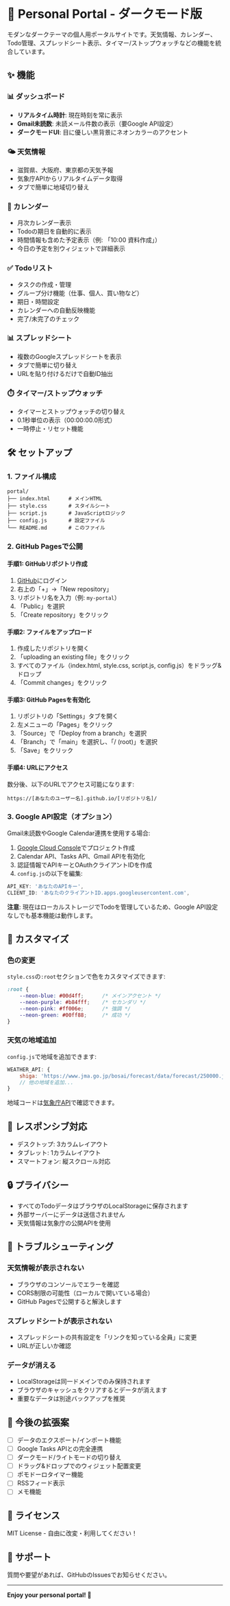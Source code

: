 # 🚀 Personal Portal - ダークモード版

モダンなダークテーマの個人用ポータルサイトです。天気情報、カレンダー、Todo管理、スプレッドシート表示、タイマー/ストップウォッチなどの機能を統合しています。

## ✨ 機能

### 📊 ダッシュボード
- **リアルタイム時計**: 現在時刻を常に表示
- **Gmail未読数**: 未読メール件数の表示（要Google API設定）
- **ダークモードUI**: 目に優しい黒背景にネオンカラーのアクセント

### 🌤️ 天気情報
- 滋賀県、大阪府、東京都の天気予報
- 気象庁APIからリアルタイムデータ取得
- タブで簡単に地域切り替え

### 📅 カレンダー
- 月次カレンダー表示
- Todoの期日を自動的に表示
- 時間情報も含めた予定表示（例: 「10:00 資料作成」）
- 今日の予定を別ウィジェットで詳細表示

### ✅ Todoリスト
- タスクの作成・管理
- グループ分け機能（仕事、個人、買い物など）
- 期日・時間設定
- カレンダーへの自動反映機能
- 完了/未完了のチェック

### 📊 スプレッドシート
- 複数のGoogleスプレッドシートを表示
- タブで簡単に切り替え
- URLを貼り付けるだけで自動ID抽出

### ⏱️ タイマー/ストップウォッチ
- タイマーとストップウォッチの切り替え
- 0.1秒単位の表示（00:00:00.0形式）
- 一時停止・リセット機能

## 🛠️ セットアップ

### 1. ファイル構成

```
portal/
├── index.html      # メインHTML
├── style.css       # スタイルシート
├── script.js       # JavaScriptロジック
├── config.js       # 設定ファイル
└── README.md       # このファイル
```

### 2. GitHub Pagesで公開

#### 手順1: GitHubリポジトリ作成
1. [GitHub](https://github.com)にログイン
2. 右上の「+」→「New repository」
3. リポジトリ名を入力（例: `my-portal`）
4. 「Public」を選択
5. 「Create repository」をクリック

#### 手順2: ファイルをアップロード
1. 作成したリポジトリを開く
2. 「uploading an existing file」をクリック
3. すべてのファイル（index.html, style.css, script.js, config.js）をドラッグ&ドロップ
4. 「Commit changes」をクリック

#### 手順3: GitHub Pagesを有効化
1. リポジトリの「Settings」タブを開く
2. 左メニューの「Pages」をクリック
3. 「Source」で「Deploy from a branch」を選択
4. 「Branch」で「main」を選択し、「/ (root)」を選択
5. 「Save」をクリック

#### 手順4: URLにアクセス
数分後、以下のURLでアクセス可能になります:
```
https://[あなたのユーザー名].github.io/[リポジトリ名]/
```

### 3. Google API設定（オプション）

Gmail未読数やGoogle Calendar連携を使用する場合:

1. [Google Cloud Console](https://console.cloud.google.com/)でプロジェクト作成
2. Calendar API、Tasks API、Gmail APIを有効化
3. 認証情報でAPIキーとOAuthクライアントIDを作成
4. `config.js`の以下を編集:

```javascript
API_KEY: 'あなたのAPIキー',
CLIENT_ID: 'あなたのクライアントID.apps.googleusercontent.com',
```

**注意**: 現在はローカルストレージでTodoを管理しているため、Google API設定なしでも基本機能は動作します。

## 🎨 カスタマイズ

### 色の変更
`style.css`の`:root`セクションで色をカスタマイズできます:

```css
:root {
    --neon-blue: #00d4ff;      /* メインアクセント */
    --neon-purple: #b84fff;    /* セカンダリ */
    --neon-pink: #ff006e;      /* 強調 */
    --neon-green: #00ff88;     /* 成功 */
}
```

### 天気の地域追加
`config.js`で地域を追加できます:

```javascript
WEATHER_API: {
    shiga: 'https://www.jma.go.jp/bosai/forecast/data/forecast/250000.json',
    // 他の地域を追加...
}
```

地域コードは[気象庁API](https://www.jma.go.jp/bosai/common/const/area.json)で確認できます。

## 📱 レスポンシブ対応

- デスクトップ: 3カラムレイアウト
- タブレット: 1カラムレイアウト
- スマートフォン: 縦スクロール対応

## 🔒 プライバシー

- すべてのTodoデータはブラウザのLocalStorageに保存されます
- 外部サーバーにデータは送信されません
- 天気情報は気象庁の公開APIを使用

## 🐛 トラブルシューティング

### 天気情報が表示されない
- ブラウザのコンソールでエラーを確認
- CORS制限の可能性（ローカルで開いている場合）
- GitHub Pagesで公開すると解決します

### スプレッドシートが表示されない
- スプレッドシートの共有設定を「リンクを知っている全員」に変更
- URLが正しいか確認

### データが消える
- LocalStorageは同一ドメインでのみ保持されます
- ブラウザのキャッシュをクリアするとデータが消えます
- 重要なデータは別途バックアップを推奨

## 📝 今後の拡張案

- [ ] データのエクスポート/インポート機能
- [ ] Google Tasks APIとの完全連携
- [ ] ダークモード/ライトモードの切り替え
- [ ] ドラッグ&ドロップでのウィジェット配置変更
- [ ] ポモドーロタイマー機能
- [ ] RSSフィード表示
- [ ] メモ機能

## 📄 ライセンス

MIT License - 自由に改変・利用してください！

## 🙏 サポート

質問や要望があれば、GitHubのIssuesでお知らせください。

---

**Enjoy your personal portal! 🚀**